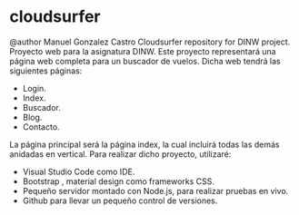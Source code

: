 # cloudsurfer
@author Manuel Gonzalez Castro
Cloudsurfer repository for DINW project.
Proyecto web para la asignatura DINW.
Este proyecto representará una página web completa para un buscador de vuelos. Dicha web tendrá las siguientes páginas:
  - Login.
  - Index.
  - Buscador.
  - Blog.
  - Contacto.
 
 La página principal será la página index, la cual incluirá todas las demás anidadas en vertical.
 Para realizar dicho proyecto, utilizaré:
  - Visual Studio Code como IDE.
  - Bootstrap , material design como frameworks CSS.
  - Pequeño servidor montado con Node.js, para realizar pruebas en vivo.
  - Github para llevar un pequeño control de versiones.
